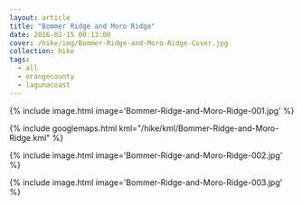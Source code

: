 ```yaml
---
layout: article
title: "Bommer Ridge and Moro Ridge"
date: 2016-02-15 00:13:00
cover: /hike/img/Bommer-Ridge-and-Moro-Ridge-Cover.jpg
collection: hike
tags:
  - all
  - orangecounty
  - lagunacoast
---
```


{% include image.html image='Bommer-Ridge-and-Moro-Ridge-001.jpg' %}

<!--more-->

{% include googlemaps.html kml="/hike/kml/Bommer-Ridge-and-Moro-Ridge.kml" %}

{% include image.html image='Bommer-Ridge-and-Moro-Ridge-002.jpg' %}

{% include image.html image='Bommer-Ridge-and-Moro-Ridge-003.jpg' %}
